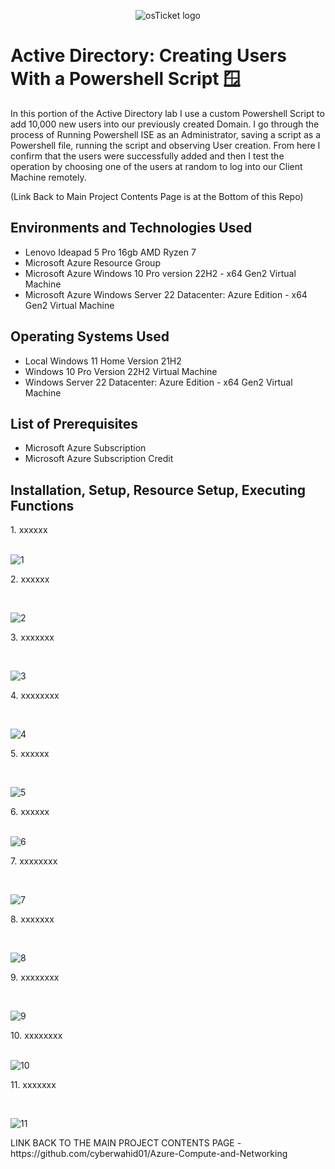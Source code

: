 <p align="center">
<img src="https://i.imgur.com/9JmwJSF.png" alt="osTicket logo"/>
</p>

<h1>Active Directory: Creating Users With a Powershell Script 🪟</h1>
In this portion of the Active Directory lab I use a custom Powershell Script to add 10,000 new users into our previously created Domain. I go through the process of Running Powershell ISE as an Administrator, saving a script as a Powershell file, running the script and observing User creation. From here I confirm that the users were successfully added and then I test the operation by choosing one of the users at random to log into our Client Machine remotely.  

(Link Back to Main Project Contents Page is at the Bottom of this Repo)
<h2>Environments and Technologies Used</h2>

- Lenovo Ideapad 5 Pro 16gb AMD Ryzen 7
- Microsoft Azure Resource Group
- Microsoft Azure Windows 10 Pro version 22H2 - x64 Gen2 Virtual Machine
- Microsoft Azure Windows Server 22 Datacenter: Azure Edition - x64 Gen2 Virtual Machine

<h2>Operating Systems Used </h2>

- Local Windows 11 Home Version 21H2</b>
- Windows 10 Pro Version 22H2 Virtual Machine
- Windows Server 22 Datacenter: Azure Edition - x64 Gen2 Virtual Machine
  
<h2>List of Prerequisites</h2>

- Microsoft Azure Subscription
- Microsoft Azure Subscription Credit 

<h2>Installation, Setup, Resource Setup, Executing Functions</h2>
1. xxxxxx 
</p>
<br />

<img src="https://i.imgur.com/lHtkLDH.png" alt="1"/>
</p>
<p>
2. xxxxxx
</p>
<br />

<p>
<img src="https://i.imgur.com/mhxFUjN.png" alt="2"/>
</p>
<p>
3. xxxxxxx
</p>
<br />

<p>
<img src="https://i.imgur.com/aOF4Zwy.png" alt="3"/>
</p>
<p>
4. xxxxxxxx
</p>
<br />

<p>
<img src="https://i.imgur.com/58iLqiI.png" alt="4"/>
</p>
<p>
5. xxxxxx
</p>
<br />

<p>
<img src="https://i.imgur.com/LBrri6K.png" alt="5"/>
</p>
<p>
6. xxxxxx
</p>
<br />

<img src="https://i.imgur.com/7u4FUhQ.png" alt="6"/>
</p>
<p>
7. xxxxxxxx
</p>
<br />

<p>
<img src="https://i.imgur.com/m6NxLr2.png" alt="7"/>
</p>
<p>
8. xxxxxxx
</p>
<br />

<p>
<img src="https://i.imgur.com/pVUr8Lf.png" alt="8"/>
</p>
<p>
9. xxxxxxxx
</p>
<br />

<p>
<img src="https://i.imgur.com/LaqfIei.png" alt="9"/>
</p>
<p>
10. xxxxxxxx  
</p>
<br />

<img src="https://i.imgur.com/8DA6JB6.png" alt="10"/>
</p>
<p>
11. xxxxxxx 
</p>
<br />

<p>
<img src="https://i.imgur.com/WNyTta3.png" alt="11"/>
</p>
<p>
LINK BACK TO THE MAIN PROJECT CONTENTS PAGE - https://github.com/cyberwahid01/Azure-Compute-and-Networking

